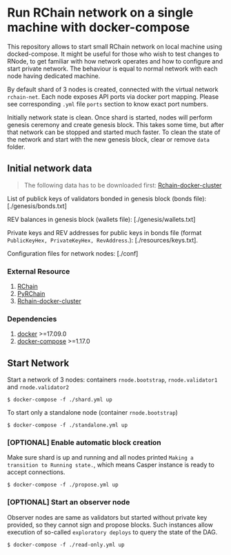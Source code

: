 # Run RChain network on a single machine with docker-compose

This repository allows to start small RChain network on local machine using
docked-compose. It might be useful for those who wish to test changes to RNode, to get familiar with how network operates and how to configure and start private network. The behaviour is equal to normal network with each node having dedicated machine.

By default shard of 3 nodes is created, connected with the virtual network `rchain-net`. Each node exposes API ports via docker port mapping. Please see corresponding `.yml` file `ports` section to know exact port numbers.

Initially network state is clean. Once shard is started, nodes will perform genesis ceremony and create genesis block. This takes some time, but after that network can be stopped and started much faster. To clean the state of the network and start with the new genesis block, clear or remove `data` folder.

## Initial network data

> The following data has to be downloaded first: [Rchain-docker-cluster](https://github.com/nzpr/rchain-docker-cluster)

List of publick keys of validators bonded in genesis block (bonds file): [./genesis/bonds.txt]

REV balances in genesis block (wallets file): [./genesis/wallets.txt]

Private keys and REV addresses for public keys in bonds file (format `PublicKeyHex, PrivateKeyHex, RevAddress`.): [./resources/keys.txt].

Configuration files for network nodes: [./conf]

### External Resource

1. [RChain](https://github.com/rchain/rchain)
2. [PyRChain](https://github.com/rchain/pyrchain)
3. [Rchain-docker-cluster](https://github.com/nzpr/rchain-docker-cluster)

### Dependencies

1. [docker](https://docs.docker.com/install/) >=17.09.0
2. [docker-compose](https://docs.docker.com/compose/install/) >=1.17.0

## Start Network

Start a network of 3 nodes: containers `rnode.bootstrap`, `rnode.validator1` and `rnode.validator2`

    $ docker-compose -f ./shard.yml up

To start only a standalone node (container `rnode.bootstrap`)

    $ docker-compose -f ./standalone.yml up

### [OPTIONAL] Enable automatic block creation

Make sure shard is up and running and all nodes printed `Making a transition to Running state.`, which means Casper instance is ready to accept connections.

    $ docker-compose -f ./propose.yml up

### [OPTIONAL] Start an observer node

Observer nodes are same as validators but started without private key provided, so they cannot sign and propose blocks. Such instances allow execution of so-called `exploratory deploys` to query the state of the DAG.

    $ docker-compose -f ./read-only.yml up

